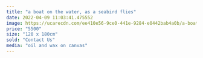 ```yaml
---
title: "a boat on the water, as a seabird flies"
date: 2022-04-09 11:03:41.475552
image: https://ucarecdn.com/ee410e56-9ce0-441e-9284-e0442bab4a0b/a-boat-on-the-water.jpg
price: "5500"
size: "120 x 180cm"
sold: "Contact Us"
media: "oil and wax on canvas"
---
```


